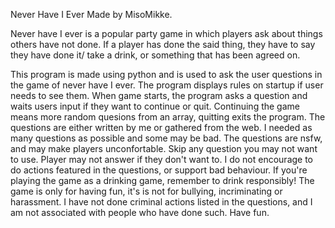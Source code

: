 Never Have I Ever
Made by MisoMikke.

Never have I ever is a popular party game in which players ask about things others have not done.
  If a player has done the said thing, they have to say they have done it/ take a drink, or something that has been agreed on.

This program is made using python and is used to ask the user questions in the game of never have I ever.
  The program displays rules on startup if user needs to see them. When game starts, the program asks a question and waits users input if they want to continue or quit.
  Continuing the game means more random quesions from an array, quitting exits the program.
The questions are either written by me or gathered from the web. I needed as many questions as possible and some may be bad.
  The questions are nsfw, and may make players unconfortable. Skip any question you may not want to use. Player may not answer if they don't want to.
I do not encourage to do actions featured in the questions, or support bad behaviour. If you're playing the game as a drinking game, remember to drink responsibly!
  The game is only for having fun, it's is not for bullying, incriminating or harassment. I have not done criminal actions listed in the questions,
  and I am not associated with people who have done such.
Have fun.
